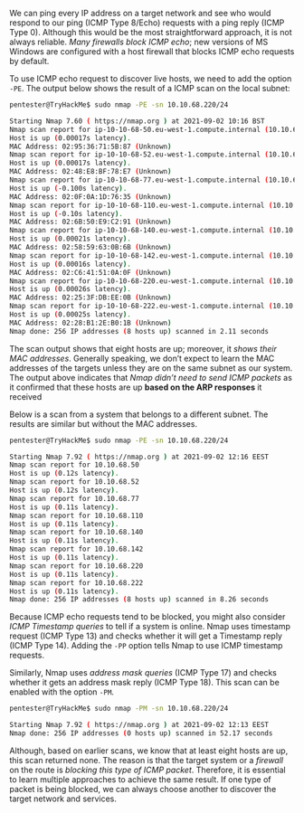 
We can ping every IP address on a target network and see who would respond to our ping (ICMP Type 8/Echo) requests with a ping reply (ICMP Type 0). Although this would be the most straightforward approach, it is not always reliable. *Many firewalls block ICMP echo*; new versions of MS Windows are configured with a host firewall that blocks ICMP echo requests by default. 

To use ICMP echo request to discover live hosts, we need to add the option `-PE`. The output below shows the result of a ICMP scan on the local subnet:

```bash
pentester@TryHackMe$ sudo nmap -PE -sn 10.10.68.220/24

Starting Nmap 7.60 ( https://nmap.org ) at 2021-09-02 10:16 BST
Nmap scan report for ip-10-10-68-50.eu-west-1.compute.internal (10.10.68.50)
Host is up (0.00017s latency).
MAC Address: 02:95:36:71:5B:87 (Unknown)
Nmap scan report for ip-10-10-68-52.eu-west-1.compute.internal (10.10.68.52)
Host is up (0.00017s latency).
MAC Address: 02:48:E8:BF:78:E7 (Unknown)
Nmap scan report for ip-10-10-68-77.eu-west-1.compute.internal (10.10.68.77)
Host is up (-0.100s latency).
MAC Address: 02:0F:0A:1D:76:35 (Unknown)
Nmap scan report for ip-10-10-68-110.eu-west-1.compute.internal (10.10.68.110)
Host is up (-0.10s latency).
MAC Address: 02:6B:50:E9:C2:91 (Unknown)
Nmap scan report for ip-10-10-68-140.eu-west-1.compute.internal (10.10.68.140)
Host is up (0.00021s latency).
MAC Address: 02:58:59:63:0B:6B (Unknown)
Nmap scan report for ip-10-10-68-142.eu-west-1.compute.internal (10.10.68.142)
Host is up (0.00016s latency).
MAC Address: 02:C6:41:51:0A:0F (Unknown)
Nmap scan report for ip-10-10-68-220.eu-west-1.compute.internal (10.10.68.220)
Host is up (0.00026s latency).
MAC Address: 02:25:3F:DB:EE:0B (Unknown)
Nmap scan report for ip-10-10-68-222.eu-west-1.compute.internal (10.10.68.222)
Host is up (0.00025s latency).
MAC Address: 02:28:B1:2E:B0:1B (Unknown)
Nmap done: 256 IP addresses (8 hosts up) scanned in 2.11 seconds
```

The scan output shows that eight hosts are up; moreover, it *shows their MAC addresses*. Generally speaking, we don’t expect to learn the MAC addresses of the targets unless they are on the same subnet as our system. The output above indicates that *Nmap didn’t need to send ICMP packets* as it confirmed that these hosts are up **based on the ARP responses** it received

Below is a scan from a system that belongs to a different subnet. The results are similar but without the MAC addresses.

```bash
pentester@TryHackMe$ sudo nmap -PE -sn 10.10.68.220/24

Starting Nmap 7.92 ( https://nmap.org ) at 2021-09-02 12:16 EEST
Nmap scan report for 10.10.68.50
Host is up (0.12s latency).
Nmap scan report for 10.10.68.52
Host is up (0.12s latency).
Nmap scan report for 10.10.68.77
Host is up (0.11s latency).
Nmap scan report for 10.10.68.110
Host is up (0.11s latency).
Nmap scan report for 10.10.68.140
Host is up (0.11s latency).
Nmap scan report for 10.10.68.142
Host is up (0.11s latency).
Nmap scan report for 10.10.68.220
Host is up (0.11s latency).
Nmap scan report for 10.10.68.222
Host is up (0.11s latency).
Nmap done: 256 IP addresses (8 hosts up) scanned in 8.26 seconds
```

Because ICMP echo requests tend to be blocked, you might also consider *ICMP Timestamp queries* to tell if a system is online. Nmap uses timestamp request (ICMP Type 13) and checks whether it will get a Timestamp reply (ICMP Type 14). Adding the `-PP` option tells Nmap to use ICMP timestamp requests. 

Similarly, Nmap uses *address mask queries* (ICMP Type 17) and checks whether it gets an address mask reply (ICMP Type 18). This scan can be enabled with the option `-PM`. 

```bash
pentester@TryHackMe$ sudo nmap -PM -sn 10.10.68.220/24

Starting Nmap 7.92 ( https://nmap.org ) at 2021-09-02 12:13 EEST
Nmap done: 256 IP addresses (0 hosts up) scanned in 52.17 seconds
```

Although, based on earlier scans, we know that at least eight hosts are up, this scan returned none. The reason is that the target system or a *firewall* on the route is *blocking this type of ICMP packet*. Therefore, it is essential to learn multiple approaches to achieve the same result. If one type of packet is being blocked, we can always choose another to discover the target network and services.
